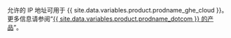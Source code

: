允许的 IP 地址可用于 {{ site.data.variables.product.prodname_ghe_cloud }}。 更多信息请参阅“[{{ site.data.variables.product.prodname_dotcom }} 的产品](/articles/github-s-products)”。
